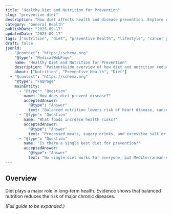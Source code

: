```yaml
---
title: "Healthy Diet and Nutrition for Prevention"
slug: "preventive-diet"
description: "How diet affects health and disease prevention. Explore evidence-based nutrition for heart health, cancer risk reduction, and overall wellbeing."
category: "General Health"
publishDate: "2025-09-17"
updatedDate: "2025-09-17"
tags: ["nutrition", "diet", "preventive health", "lifestyle", "cancer prevention", "heart health"]
draft: false
jsonld:
  - "@context": "https://schema.org"
    "@type": "MedicalWebPage"
    name: "Healthy Diet and Nutrition for Prevention"
    description: "PatientGuide overview of how diet and nutrition reduce disease risk and support prevention of cancer, heart disease, and diabetes."
    about: ["Nutrition", "Preventive Health", "Diet"]
  - "@context": "https://schema.org"
    "@type": "FAQPage"
    mainEntity:
      - "@type": "Question"
        name: "How does diet prevent disease?"
        acceptedAnswer:
          "@type": "Answer"
          text: "Balanced nutrition lowers risk of heart disease, cancer, diabetes, and obesity. Diets rich in fruits, vegetables, and whole grains are protective."
      - "@type": "Question"
        name: "What foods increase health risks?"
        acceptedAnswer:
          "@type": "Answer"
          text: "Processed meats, sugary drinks, and excessive salt or alcohol increase risk of chronic diseases."
      - "@type": "Question"
        name: "Is there a single best diet for prevention?"
        acceptedAnswer:
          "@type": "Answer"
          text: "No single diet works for everyone, but Mediterranean-style diets are strongly associated with better health outcomes."
---
```


## Overview
Diet plays a major role in long-term health. Evidence shows that balanced nutrition reduces the risk of major chronic diseases.  

*(Full guide to be expanded.)*
